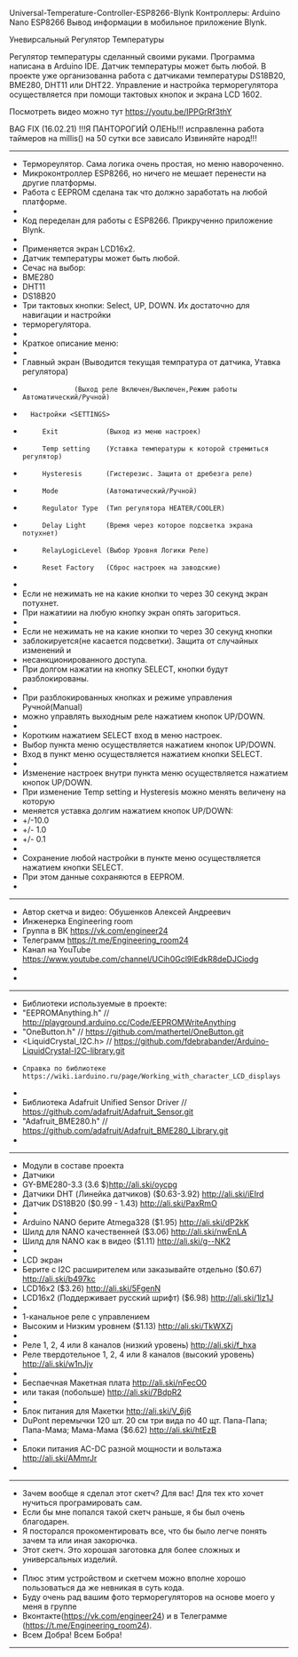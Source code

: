 Universal-Temperature-Controller-ESP8266-Blynk
Контроллеры:
  Arduino Nano
  ESP8266 Вывод информации в мобильное приложение Blynk.
  
Уневирсальный Регулятор Температуры

Регулятор температуры сделанный своими руками. Программа написана в Arduino IDE.
Датчик температуры может быть любой. В проекте уже организованна работа с датчиками температуры DS18B20, BME280, DHT11 или DHT22.
Управление и настройка терморегулятора осуществляется при помощи тактовых кнопок и экрана LCD 1602.

Посмотреть видео можно тут https://youtu.be/IPPGrRf3thY

BAG FIX (16.02.21)
!!!Я ПАНТОРОГИЙ ОЛЕНЬ!!!
исправленна работа таймеров на millis() на 50 сутки все зависало
Извиняйте народ!!!

 *****************************************************************************  
 *    Термореулятор. Сама логика очень простая, но меню навороченно.
 *    Микроконтроллер ESP8266, но ничего не мешает перенести на другие платформы.
 *    Работа с EEPROM сделана так что должно заработать на любой платформе.
 *    
 *    Код переделан для работы с ESP8266. Прикрученно приложение Blynk.
 *        
 *    Применяется экран LCD16x2.
 *    Датчик температуры может быть любой.  
 *    Сечас на выбор: 
 *    BME280
 *    DHT11
 *    DS18B20
 *    Три тактовых кнопки: Select, UP, DOWN. Их достаточно для навигации и настройки
 *    терморегулятора.
 *    
 *    Краткое описание меню:
 *    
 *    Главный экран (Выводится текущая темпратура от датчика, Утавка регулятора)
 *                  (Выход реле Включен/Выключен,Режим работы Автоматический/Ручной)
 *       Настройки <SETTINGS>
 *          Exit            (Выход из меню настроек)
 *          Temp setting    (Уставка температуры к которой стремиться регулятор)
 *          Hysteresis      (Гистерезис. Защита от дребезга реле)
 *          Mode            (Автоматический/Ручной)
 *          Regulator Type  (Тип регулятора HEATER/COOLER)
 *          Delay Light     (Время через которое подсветка экрана потухнет)
 *          RelayLogicLevel (Выбор Уровня Логики Реле)
 *          Reset Factory   (Сброс настроек на заводские)
 *          
 *    Если не нежимать не на какие кнопки то через 30 секунд экран потухнет.      
 *    При нажатиии на любую кнопку экран опять загориться.
 *    
 *    Если не нежимать не на какие кнопки то через 30 секунд кнопки 
 *    заблокируется(не касается подсветки).  Защита от случайных изменений и
 *    несанкционированного доступа.
 *    При долгом нажатии на кнопку SELECT, кнопки будут разблокированы.
 *    
 *    При разблокированных кнопках и режиме управления Ручной(Manual)
 *    можно управлять выходным реле нажатием кнопок UP/DOWN.
 *    
 *    Коротким нажатием SELECT вход в меню настроек.
 *    Выбор пункта меню осуществляется нажатием кнопок UP/DOWN.
 *    Вход в пункт меню осуществляется нажатием кнопки SELECT.
 *    
 *    Изменение настроек внутри пункта меню осуществляется нажатием кнопок UP/DOWN.
 *    При изменение Temp setting и Hysteresis можно менять величену на которую
 *    меняется уставка долгим нажатием кнопок UP/DOWN: 
 *    +/-10.0
 *    +/- 1.0
 *    +/- 0.1
 *    
 *    Сохранение любой настройки в пункте меню осуществляется нажатием кнопки SELECT.
 *    При этом данные сохраняются в EEPROM.
 *    
 *****************************************************************************    
 *    Автор скетча и видео: Обушенков Алексей Андреевич
 *    Инженерка Engineering room
 *    Группа в ВК https://vk.com/engineer24
 *    Телеграмм   https://t.me/Engineering_room24
 *    Канал на YouTube https://www.youtube.com/channel/UCih0Gcl9IEdkR8deDJCiodg
 *    
 *    
 *****************************************************************************
 * Библиотеки используемые в проекте:
 * "EEPROMAnything.h"     // http://playground.arduino.cc/Code/EEPROMWriteAnything
 * "OneButton.h"          // https://github.com/mathertel/OneButton.git
 * <LiquidCrystal_I2C.h>  // https://github.com/fdebrabander/Arduino-LiquidCrystal-I2C-library.git
 *     Справка по библиотеке https://wiki.iarduino.ru/page/Working_with_character_LCD_displays
 *     
 * Библиотека Adafruit Unified Sensor Driver // https://github.com/adafruit/Adafruit_Sensor.git
 * "Adafruit_BME280.h"                // https://github.com/adafruit/Adafruit_BME280_Library.git
 * 
 *****************************************************************************
 * Модули в составе проекта
 * Датчики
 * GY-BME280-3.3 (3.6 $)http://ali.ski/oycpg
 * Датчики DHT (Линейка датчиков) ($0.63-3.92) http://ali.ski/iEIrd
 * Датчик DS18B20 ($0.99 - 1.43) http://ali.ski/PaxRmO
 * 
 * Arduino NANO берите Atmega328 ($1.95) http://ali.ski/dP2kK
 * Шилд для NANO качественней ($3.06) http://ali.ski/nwEnLA
 * Шилд для NANO как в видео ($1.11) http://ali.ski/g--NK2
 * 
 * LCD экран 
 * Берите с I2C расширителем или заказывайте отдельно ($0.67) http://ali.ski/b497kc 
 * LCD16x2 ($3.26) http://ali.ski/5FgenN
 * LCD16x2 (Поддерживает русский шрифт) ($6.98) http://ali.ski/1lz1J
 * 
 * 1-канальное реле с управлением
 * Высоким и Низким уровнем ($1.13) http://ali.ski/TkWXZj
 * 
 * Реле 1, 2, 4 или 8 каналов (низкий уровень) http://ali.ski/f_hxa
 * Реле твердотельное 1, 2, 4 или 8 каналов (высокий уровень) http://ali.ski/w1nJjv
 * 
 * Беспаечная Макетная плата http://ali.ski/nFecO0
 * или такая (побольше) http://ali.ski/7BdpR2
 * 
 * Блок питания для Макетки http://ali.ski/V_6j6
 * DuPont перемычки 120 шт. 20 см три вида по 40 щт. Папа-Папа; Папа-Мама; Мама-Мама ($6.62) http://ali.ski/htEzB
 * 
 * Блоки питания AC-DC разной мощности и вольтажа http://ali.ski/AMmrJr
 * 
 ***************************************************************************** 
 * Зачем вообще я сделал этот скетч? Для вас! Для тех кто хочет нучиться програмировать сам.
 * Если бы мне попался такой скетч раньше, я бы был очень благодарен.
 * Я посторался прокоментировать все, что бы было легче понять зачем та или иная закорючка.
 * Этот скетч. Это хорошая заготовка для более сложных и универсальных изделий.
 * 
 * Плюс этим устройством и скетчем можно вполне хорошо пользоваться да же невникая в суть кода.
 * Буду очень рад вашим фото терморегуляторов на основе моего у меня в группе
 * Вконтакте(https://vk.com/engineer24) и в Телеграмме (https://t.me/Engineering_room24).
 * Всем Добра! Всем Бобра!
 *****************************************************************************
